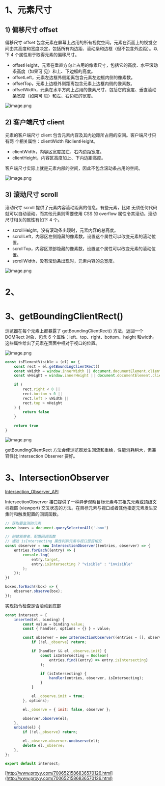 # 1、元素尺寸

## 1) 偏移尺寸 offset
偏移尺寸 offset 包含元素在屏幕上占用的所有视觉空间。元素在页面上的视觉空间由其高度和宽度决定，包括所有内边距、滚动条和边框（但不包含外边距）。以下 4 个属性用于取得元素的偏移尺寸。  
- offsetHeight，元素在垂直方向上占用的像素尺寸，包括它的高度、水平滚动条高度（如果可
见）和上、下边框的高度。
- offsetLeft，元素左边框外侧距离包含元素左边框内侧的像素数。
- offsetTop，元素上边框外侧距离包含元素上边框内侧的像素数。
- offsetWidth，元素在水平方向上占用的像素尺寸，包括它的宽度、垂直滚动条宽度（如果可
见）和左、右边框的宽度。

![image.png](./images/offset.png)

## 2) 客户端尺寸 client
元素的客户端尺寸 client 包含元素内容及其内边距所占用的空间。客户端尺寸只有两
个相关属性：clientWidth 和clientHeight。
- clientWidth，内容区宽度加左、右内边距宽度。
- clientHeight，内容区高度加上、下内边距高度。  

客户端尺寸实际上就是元素内部的空间，因此不包含滚动条占用的空间。

![image.png](./images/client.png)

## 3) 滚动尺寸 scroll
滚动尺寸 scroll 提供了元素内容滚动距离的信息。有些元素，比如 <html> 无须任何代码就可以自动滚动，而其他元素则需要使用 CSS 的 overflow 属性令其滚动。滚动尺寸相关的属性有如下 4 个。
- scrollHeight，没有滚动条出现时，元素内容的总高度。
- scrollLeft，内容区左侧隐藏的像素数，设置这个属性可以改变元素的滚动位置。
- scrollTop，内容区顶部隐藏的像素数，设置这个属性可以改变元素的滚动位置。
- scrollWidth，没有滚动条出现时，元素内容的总宽度。

![image.png](./images/scroll.png)

# 2、

# 3、getBoundingClientRect()
浏览器在每个元素上都暴露了 getBoundingClientRect() 方法，返回一个 DOMRect 对象，包含 6 个属性：left、top、right、bottom、height 和width。这些属性给出了元素在页面中相对于视口的位置。

![image.png](./images/DOM-rect.png)

```javascript
const isElementVisible = (el) => {
    const rect = el.getBoundingClientRect()
    const vWidth = window.innerWidth || document.documentElement.clientWidth
    const vHeight = window.innerHeight || document.documentElement.clientHeight
   
    if (
        rect.right < 0 ||
        rect.bottom < 0 ||
        rect.left > vWidth ||
        rect.top > vHeight
    ) {
        return false
    }
 
    return true
}
```

![image.png](./images/rect.png)

getBoundingClientRect 方法会使浏览器发生回流和重绘，性能消耗稍大，但兼容性比 Intersection Observer 要好。

# 3、IntersectionObserver
[Intersection_Observer_API](https://developer.mozilla.org/zh-CN/docs/Web/API/Intersection_Observer_API)

IntersectionObserver 接口提供了一种异步观察目标元素与其祖先元素或顶级文档视窗 (viewport) 交叉状态的方法。在目标元素与视口或者其他指定元素发生交集时和触发配置的回调函数。

```javascript
// 获取要监测的元素
const boxes = document.querySelectorAll('.box')

// 创建观察者，配置回调函数
// 通过 isIntersecting 属性判断元素与视口是否相交
const observer = new IntersectionObserver((entries, observer) => {
    entries.forEach((entry) => {
        console.log(
            entry.target,
            entry.isIntersecting ? "visible" : "invisible"
        );
    });
})

boxes.forEach((box) => {
    observer.observe(box);
});
```

实现指令检查是否滚动到底部
```javascript
const intersect = {
    inserted(el, binding) {
        const value = binding.value;
        const { handler, options = {} } = value;

        const observer = new IntersectionObserver((entries = [], observer) => {
            if (!el._observe) return;

            if (handler && el._observe.init) {
                const isIntersecting = Boolean(
                    entries.find((entry) => entry.isIntersecting)
                );

                if (isIntersecting) {
                    handler(entries, observer, isIntersecting);
                }
            }

            el._observe.init = true;
        }, options);

        el._observe = { init: false, observer };

        observer.observe(el);
    },
    unbind(el) {
        if (!el._observe) return;

        el._observe.observer.unobserve(el);
        delete el._observe;
    },
};

export default intersect;

```
[http://www.proyy.com/7006521586836570126.html](http://www.proyy.com/7006521586836570126.html)